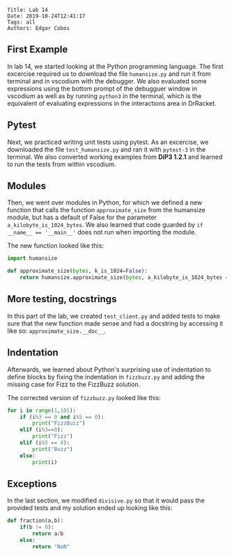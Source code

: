     Title: Lab 14
    Date: 2019-10-24T12:41:17
    Tags: all
    Authors: Edgar Cobos

## First Example

In lab 14, we started looking at the Python programming language. The first excercise required us to download the file `humansize.py` and run it from terminal and in vscodium with the debugger. We also evaluated some expressions using the bottom prompt of the debugguer window in vscodium as well as by running `python3` in the terminal, which is the equivalent of evaluating expressions in the interactions area in DrRacket.

## Pytest

Next, we practiced writing unit tests using pytest. As an excercise, we downloaded the file `test_humansize.py` and ran it with `pytest-3` in the terminal. We also converted working examples from **DiP3 1.2.1** and learned to run the tests from within vscodium.

## Modules

Then, we went over modules in Python, for which we defined a new function that calls the function `approximate_size` from the humansize module, but has a default of False for the parameter `a_kilobyte_is_1024_bytes`. We also learned that code guarded by `if __name__ == '__main__'` does not run when importing the module.

The new function looked like this:

``` py
import humansize

def approximate_size(bytes, k_is_1024=False):
    return humansize.approximate_size(bytes, a_kilobyte_is_1024_bytes = k_is_1024)
```

## More testing, docstrings

In this part of the lab, we created `test_client.py` and added tests to make sure that the new function made sense and had a docstring by accessing it like so: `approximate_size.__doc__`.

## Indentation

Afterwards, we learned about Python's surprising use of indentation to define blocks by fixing the indentation in `fizzbuzz.py` and adding the missing case for Fizz to the FizzBuzz solution.

The corrected version of `fizzbuzz.py` looked like this:

``` py
for i in range(1,101):
    if (i%3 == 0 and i%5 == 0):
        print("FizzBuzz")
    elif (i%3==0):
        print("Fizz")
    elif (i%5 == 0):
        print("Buzz")
    else:
        print(i)
```

## Exceptions

In the last section, we modified `divisive.py` so that it would pass the provided tests and my solution ended up looking like this:

``` py
def fraction(a,b):
    if(b != 0):
        return a/b
    else:
        return "NaN"
```

<!-- more -->

